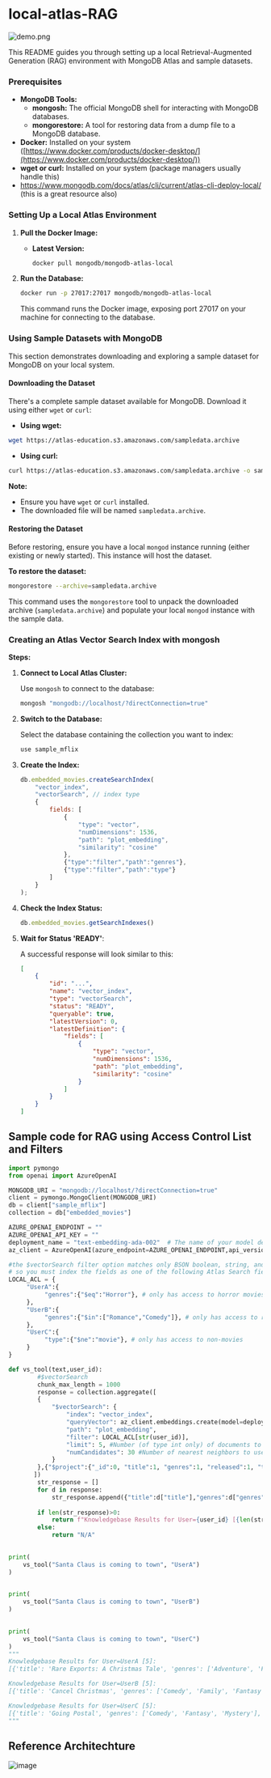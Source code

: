 # local-atlas-RAG

![demo.png](demo.png)

This README guides you through setting up a local Retrieval-Augmented Generation (RAG) environment with MongoDB Atlas and sample datasets.

### Prerequisites

* **MongoDB Tools:**
  * **mongosh:** The official MongoDB shell for interacting with MongoDB databases.
  * **mongorestore:** A tool for restoring data from a dump file to a MongoDB database.
* **Docker:** Installed on your system ([https://www.docker.com/products/docker-desktop/](https://www.docker.com/products/docker-desktop/))
* **wget or curl:** Installed on your system (package managers usually handle this)
* https://www.mongodb.com/docs/atlas/cli/current/atlas-cli-deploy-local/  (this is a great resource also)


### Setting Up a Local Atlas Environment

1. **Pull the Docker Image:**

   * **Latest Version:**
     ```bash
     docker pull mongodb/mongodb-atlas-local
     ```

2. **Run the Database:**

   ```bash
   docker run -p 27017:27017 mongodb/mongodb-atlas-local
   ```
   This command runs the Docker image, exposing port 27017 on your machine for connecting to the database.

### Using Sample Datasets with MongoDB

This section demonstrates downloading and exploring a sample dataset for MongoDB on your local system.

#### Downloading the Dataset

There's a complete sample dataset available for MongoDB. Download it using either `wget` or `curl`:

* **Using wget:**

```bash
wget https://atlas-education.s3.amazonaws.com/sampledata.archive
```

* **Using curl:**

```bash
curl https://atlas-education.s3.amazonaws.com/sampledata.archive -o sampledata.archive
```

**Note:**

* Ensure you have `wget` or `curl` installed.
* The downloaded file will be named `sampledata.archive`.

#### Restoring the Dataset

Before restoring, ensure you have a local `mongod` instance running (either existing or newly started). This instance will host the dataset.

**To restore the dataset:**

```bash
mongorestore --archive=sampledata.archive
```

This command uses the `mongorestore` tool to unpack the downloaded archive (`sampledata.archive`) and populate your local `mongod` instance with the sample data.

### Creating an Atlas Vector Search Index with mongosh

**Steps:**

1. **Connect to Local Atlas Cluster:**

   Use `mongosh` to connect to the database:

   ```bash
   mongosh "mongodb://localhost/?directConnection=true"
   ```

2. **Switch to the Database:**

   Select the database containing the collection you want to index:

   ```javascript
   use sample_mflix
   ```

3. **Create the Index:**

   ```javascript
   db.embedded_movies.createSearchIndex(
       "vector_index",
       "vectorSearch", // index type
       {
           fields: [
               {
                   "type": "vector",
                   "numDimensions": 1536,
                   "path": "plot_embedding",
                   "similarity": "cosine"
               },
               {"type":"filter","path":"genres"},
               {"type":"filter","path":"type"}
           ]
       }
   );
   ```

4. **Check the Index Status:**

   ```javascript
   db.embedded_movies.getSearchIndexes()
   ```

5. **Wait for Status 'READY'**:

   A successful response will look similar to this:

   ```json
   [
       {
           "id": "...",
           "name": "vector_index",
           "type": "vectorSearch",
           "status": "READY",
           "queryable": true,
           "latestVersion": 0,
           "latestDefinition": {
               "fields": [
                   {
                       "type": "vector",
                       "numDimensions": 1536,
                       "path": "plot_embedding",
                       "similarity": "cosine"
                   }
               ]
           }
       }
   ]
   ```


## Sample code for RAG using Access Control List and Filters
```python
import pymongo
from openai import AzureOpenAI

MONGODB_URI = "mongodb://localhost/?directConnection=true"
client = pymongo.MongoClient(MONGODB_URI)
db = client["sample_mflix"]
collection = db["embedded_movies"]

AZURE_OPENAI_ENDPOINT = ""
AZURE_OPENAI_API_KEY = "" 
deployment_name = "text-embedding-ada-002"  # The name of your model deployment
az_client = AzureOpenAI(azure_endpoint=AZURE_OPENAI_ENDPOINT,api_version="2023-07-01-preview",api_key=AZURE_OPENAI_API_KEY)

#the $vectorSearch filter option matches only BSON boolean, string, and numeric values 
# so you must index the fields as one of the following Atlas Search field types.
LOCAL_ACL = {
     "UserA":{
          "genres":{"$eq":"Horror"}, # only has access to horror movies
     },
     "UserB":{
          "genres":{"$in":["Romance","Comedy"]}, # only has access to romance movies
     },
     "UserC":{
          "type":{"$ne":"movie"}, # only has access to non-movies
     }
}

def vs_tool(text,user_id):
        #$vectorSearch
        chunk_max_length = 1000
        response = collection.aggregate([
        {
            "$vectorSearch": {
                "index": "vector_index",
                "queryVector": az_client.embeddings.create(model=deployment_name,input=text).data[0].embedding,
                "path": "plot_embedding",
                "filter": LOCAL_ACL[str(user_id)],
                "limit": 5, #Number (of type int only) of documents to return in the results. Value can't exceed the value of numCandidates.
                "numCandidates": 30 #Number of nearest neighbors to use during the search. You can't specify a number less than the number of documents to return (limit).
            }
        },{"$project":{"_id":0, "title":1, "genres":1, "released":1, "type":1}},{"$sort":{"released":-1,"awards.wins":-1}}
       ])
        str_response = []
        for d in response:
            str_response.append({"title":d["title"],"genres":d["genres"],"released":d["released"],"type":d["type"]})
        
        if len(str_response)>0:
            return f"Knowledgebase Results for User={user_id} [{len(str_response)}]:\n{str(str_response)}\n"
        else:
            return "N/A"

       
print(
    vs_tool("Santa Claus is coming to town", "UserA")
)

      
print(
    vs_tool("Santa Claus is coming to town", "UserB")
)

      
print(
    vs_tool("Santa Claus is coming to town", "UserC")
)
"""
Knowledgebase Results for User=UserA [5]:
[{'title': 'Rare Exports: A Christmas Tale', 'genres': ['Adventure', 'Fantasy', 'Horror'], 'released': datetime.datetime(2010, 12, 3, 0, 0), 'type': 'movie'}, {'title': 'Carny', 'genres': ['Fantasy', 'Horror', 'Sci-Fi'], 'released': datetime.datetime(2009, 4, 25, 0, 0), 'type': 'movie'}, {'title': 'Jack Frost 2: Revenge of the Mutant Killer Snowman', 'genres': ['Comedy', 'Fantasy', 'Horror'], 'released': datetime.datetime(2006, 2, 9, 0, 0), 'type': 'movie'}, {'title': 'Jack Frost 2: Revenge of the Mutant Killer Snowman', 'genres': ['Comedy', 'Fantasy', 'Horror'], 'released': datetime.datetime(2006, 2, 9, 0, 0), 'type': 'movie'}, {'title': 'The Witches of Eastwick', 'genres': ['Comedy', 'Fantasy', 'Horror'], 'released': datetime.datetime(1987, 6, 12, 0, 0), 'type': 'movie'}]

Knowledgebase Results for User=UserB [5]:
[{'title': 'Cancel Christmas', 'genres': ['Comedy', 'Family', 'Fantasy'], 'released': datetime.datetime(2011, 11, 13, 0, 0), 'type': 'movie'}, {'title': "Beethoven's Christmas Adventure", 'genres': ['Comedy', 'Fantasy'], 'released': datetime.datetime(2011, 11, 8, 0, 0), 'type': 'movie'}, {'title': 'The Perfect Holiday', 'genres': ['Comedy', 'Family', 'Fantasy'], 'released': datetime.datetime(2007, 12, 12, 0, 0), 'type': 'movie'}, {'title': 'Santa Who?', 'genres': ['Comedy', 'Fantasy'], 'released': datetime.datetime(2000, 11, 19, 0, 0), 'type': 'movie'}, {'title': 'Mrs. Santa Claus', 'genres': ['Comedy', 'Family', 'Fantasy'], 'released': datetime.datetime(1996, 12, 8, 0, 0), 'type': 'movie'}]

Knowledgebase Results for User=UserC [5]:
[{'title': 'Going Postal', 'genres': ['Comedy', 'Fantasy', 'Mystery'], 'released': datetime.datetime(2010, 5, 30, 0, 0), 'type': 'series'}, {'title': 'Tin Man', 'genres': ['Adventure', 'Fantasy', 'Sci-Fi'], 'released': datetime.datetime(2007, 12, 2, 0, 0), 'type': 'series'}, {'title': "Dead Man's Walk", 'genres': ['Western'], 'released': datetime.datetime(1996, 5, 12, 0, 0), 'type': 'series'}, {'title': "Gulliver's Travels", 'genres': ['Adventure', 'Family', 'Fantasy'], 'released': datetime.datetime(1996, 2, 4, 0, 0), 'type': 'series'}, {'title': 'The Storyteller', 'genres': ['Fantasy'], 'released': datetime.datetime(1989, 4, 28, 0, 0), 'type': 'series'}]
"""
```

## Reference Architechture 

![image](https://github.com/mongodb-partners/MongoDB-RAG-Vercel/assets/114057324/3a4b863e-cea3-4d89-a6f5-24a4ee44cfd4)
